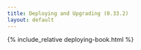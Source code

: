 ```yaml
---
title: Deploying and Upgrading (0.33.2)
layout: default
---
```


{% include_relative deploying-book.html %}

